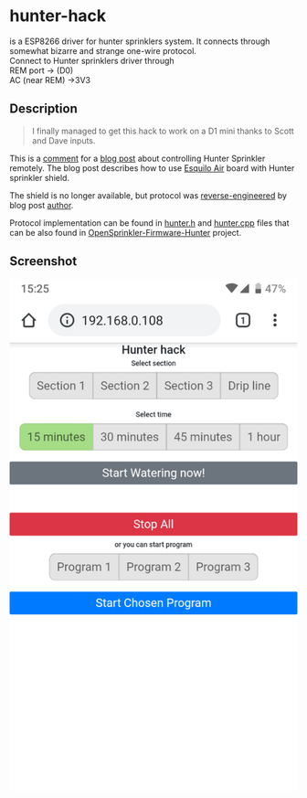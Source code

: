 # hunter-hack

is a ESP8266 driver for hunter sprinklers system. It connects through somewhat bizarre and strange one-wire protocol.  
Connect to Hunter sprinklers driver through  
REM port -> (D0)  
AC (near REM) ->3V3
## Description

> I finally managed to get this hack to work on a D1 mini thanks to Scott and Dave inputs.

This is a [comment] for a [blog post] about controlling Hunter Sprinkler remotely.
The blog post describes how to use [Esquilo Air] board with Hunter sprinkler shield.

The shield is no longer available, but protocol was [reverse-engineered] by blog post [author].

Protocol implementation can be found in [hunter.h] and [hunter.cpp] files that can be also found in [OpenSprinkler-Firmware-Hunter] project.

## Screenshot  
[![screenshot](./screenshot.png)](./screenshot.png) 

[OpenSprinkler-Firmware-Hunter]: https://github.com/seb821/OpenSprinkler-Firmware-Hunter
[hunter.h]: https://github.com/seb821/OpenSprinkler-Firmware-Hunter/blob/master/hunter.h
[hunter.cpp]: https://github.com/seb821/OpenSprinkler-Firmware-Hunter/blob/master/hunter.cpp
[blog post]: https://www.hackster.io/sshumate/hunter-sprinkler-wifi-remote-control-4ea918
[Esquilo Air]: https://eu.mouser.com/new/esquilo/esquilo-air/
[reverse-engineered]: https://www.hackster.io/sshumate/hunter-sprinkler-wifi-remote-control-4ea918#comment_11558
[author]: https://www.hackster.io/sshumate
[comment]: https://www.hackster.io/sshumate/hunter-sprinkler-wifi-remote-control-4ea918#comment_68584
